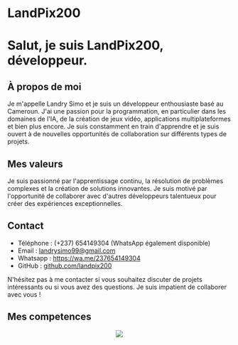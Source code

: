 

# LandPix200
# Salut, je suis LandPix200, développeur.

## À propos de moi
Je m'appelle Landry Simo et je suis un développeur enthousiaste basé au Cameroun. J'ai une passion pour la programmation, en particulier dans les domaines de l'IA, de la création de jeux vidéo, applications multiplateformes et bien plus encore. Je suis constamment en train d'apprendre et je suis ouvert à de nouvelles opportunités de collaboration sur différents types de projets.

## Mes valeurs
Je suis passionné par l'apprentissage continu, la résolution de problèmes complexes et la création de solutions innovantes. Je suis motivé par l'opportunité de collaborer avec d'autres développeurs talentueux pour créer des expériences exceptionnelles.

## Contact
- Téléphone : (+237) 654149304 (WhatsApp également disponible)
- Email : landrysimo99@gmail.com
- Whatsapp : https://wa.me/237654149304
- GitHub : [github.com/landpix200](https://github.com/landpix200)

N'hésitez pas à me contacter si vous souhaitez discuter de projets intéressants ou si vous avez des questions. Je suis impatient de collaborer avec vous !




## Mes competences
<p align="center">
  <a href="https://skillicons.dev">
    <img src="https://skillicons.dev/icons?i=python,c,java,flutter,js,html,css,django,firebase,github,godot,nodejs,tailwind,discord" />
  </a>
</p>



